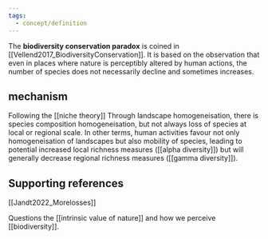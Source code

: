 ```yaml
---
tags:
  - concept/definition
---
```

The **biodiversity conservation paradox** is coined in [[Vellend2017_BiodiversityConservation]]. It is based on the observation that even in places where nature is perceptibly altered by human actions, the number of species does not necessarily decline and sometimes increases.
## mechanism
Following the [[niche theory]]
Through landscape homogeneisation, there is species composition homogeneisation, but not always loss of species at local or regional scale. In other terms, human activities favour not only homogeneisation of landscapes but also mobility of species, leading to potential increased local richness measures ([[alpha diversity]]) but will generally decrease regional richness measures ([[gamma diversity]]).

## Supporting references
[[Jandt2022_Morelosses]]

Questions the [[intrinsic value of nature]] and how we perceive [[biodiversity]].